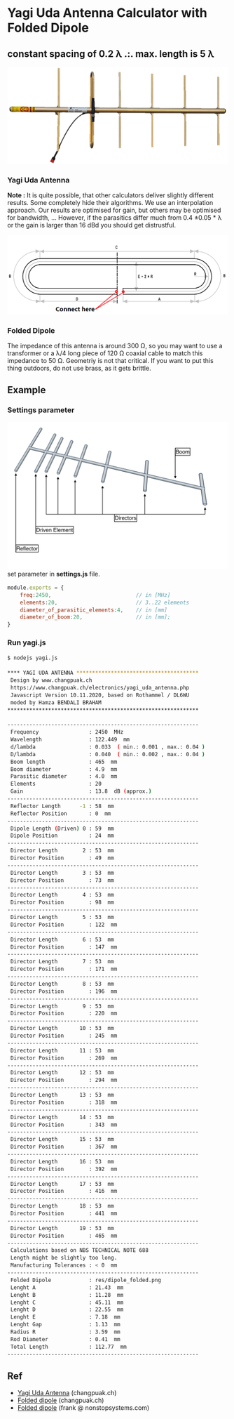 # Yagi Uda Antenna Calculator with Folded Dipole
## constant spacing of 0.2 λ .:. max. length is 5 λ

![yagi antenna](res/yagi.png)

### Yagi Uda Antenna
**Note :** It is quite possible, that other calculators deliver slightly different results. Some completely hide their algorithms. We use an interpolation approach. Our results are optimised for gain, but others may be optimised for bandwidth, ... However, if the parasitics differ much from 0.4 ±0.05 * λ or the gain is larger than 16 dBd you should get distrustful.

![Folded Dipole](res/dipole_folded.png)

### Folded Dipole
The impedance of this antenna is around 300 Ω, so you may want to use a transformer or a λ/4 long piece of 120 Ω coaxial cable to match this impedance to 50 Ω. Geometriy is not that critical. If you want to put this thing outdoors, do not use brass, as it gets brittle.

## Example
### Settings parameter

![yagi uda diagram](res/yagi-uda-diagram.png)
set parameter in **settings.js** file.
```js
module.exports = {
    freq:2450,                           // in [MHz]
    elements:20,                         // 3..22 elements
    diameter_of_parasitic_elements:4,    // in [mm]
    diameter_of_boom:20,                 // in [mm];
}
```

### Run yagi.js
```bash
$ nodejs yagi.js

**** YAGI UDA ANTENNA ***************************************
 Design by www.changpuak.ch
 https://www.changpuak.ch/electronics/yagi_uda_antenna.php
 Javascript Version 10.11.2020, based on Rothammel / DL6WU
 moded by Hamza BENDALI BRAHAM
*************************************************************

-------------------------------------------------------------
 Frequency                : 2450  MHz
 Wavelength               : 122.449  mm
 d/lambda                 : 0.033  ( min.: 0.001 , max.: 0.04 )
 D/lambda                 : 0.040  ( min.: 0.002 , max.: 0.04 )
 Boom length              : 465  mm
 Boom diameter            : 4.9  mm
 Parasitic diameter       : 4.0  mm
 Elements                 : 20
 Gain                     : 13.8  dB (approx.)
-------------------------------------------------------------
 Reflector Length      -1 : 58  mm
 Reflector Position       : 0  mm
-------------------------------------------------------------
 Dipole Length (Driven) 0 : 59  mm
 Dipole Position          : 24  mm
-------------------------------------------------------------
 Director Length        2 : 53  mm
 Director Position        : 49  mm
-------------------------------------------------------------
 Director Length        3 : 53  mm
 Director Position        : 73  mm
-------------------------------------------------------------
 Director Length        4 : 53  mm
 Director Position        : 98  mm
-------------------------------------------------------------
 Director Length        5 : 53  mm
 Director Position        : 122  mm
-------------------------------------------------------------
 Director Length        6 : 53  mm
 Director Position        : 147  mm
-------------------------------------------------------------
 Director Length        7 : 53  mm
 Director Position        : 171  mm
-------------------------------------------------------------
 Director Length        8 : 53  mm
 Director Position        : 196  mm
-------------------------------------------------------------
 Director Length        9 : 53  mm
 Director Position        : 220  mm
-------------------------------------------------------------
 Director Length       10 : 53  mm
 Director Position        : 245  mm
-------------------------------------------------------------
 Director Length       11 : 53  mm
 Director Position        : 269  mm
-------------------------------------------------------------
 Director Length       12 : 53  mm
 Director Position        : 294  mm
-------------------------------------------------------------
 Director Length       13 : 53  mm
 Director Position        : 318  mm
-------------------------------------------------------------
 Director Length       14 : 53  mm
 Director Position        : 343  mm
-------------------------------------------------------------
 Director Length       15 : 53  mm
 Director Position        : 367  mm
-------------------------------------------------------------
 Director Length       16 : 53  mm
 Director Position        : 392  mm
-------------------------------------------------------------
 Director Length       17 : 53  mm
 Director Position        : 416  mm
-------------------------------------------------------------
 Director Length       18 : 53  mm
 Director Position        : 441  mm
-------------------------------------------------------------
 Director Length       19 : 53  mm
 Director Position        : 465  mm
-------------------------------------------------------------
 Calculations based on NBS TECHNICAL NOTE 688
 Length might be slightly too long.
 Manufacturing Tolerances : < 0  mm
-------------------------------------------------------------
 Folded Dipole            : res/dipole_folded.png
 Lenght A                 : 21.43  mm
 Lenght B                 : 11.28  mm
 Lenght C                 : 45.11  mm
 Lenght D                 : 22.55  mm
 Lenght E                 : 7.18  mm
 Lenght Gap               : 1.13  mm
 Radius R                 : 3.59  mm
 Rod Diameter             : 0.41  mm
 Total Length             : 112.77  mm
-------------------------------------------------------------
```


## Ref
- [Yagi Uda Antenna](https://www.changpuak.ch/electronics/yagi_uda_antenna.php)  (changpuak.ch)  
- [Folded dipole](https://www.changpuak.ch/electronics/Dipole_folded.php) (changpuak.ch)  
- [Folded dipole](https://www.nonstopsystems.com/radio/frank_radio_antenna_folded_dipole.htm) (frank @ nonstopsystems.com)  
